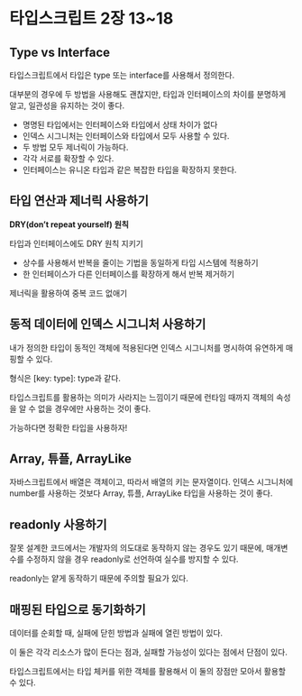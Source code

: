# 타입스크립트 2장 13~18

## Type vs Interface

타입스크립트에서 타입은 type 또는 interface를 사용해서 정의한다.

대부분의 경우에 두 방법을 사용해도 괜찮지만, 타입과 인터페이스의 차이를 분명하게 알고, 일관성을 유지하는 것이 좋다.

- 명명된 타입에서는 인터페이스와 타입에서 상태 차이가 없다
- 인덱스 시그니처는 인터페이스와 타입에서 모두 사용할 수 있다.
- 두 방법 모두 제너릭이 가능하다.
- 각각 서로를 확장할 수 있다.
- 인터페이스는 유니온 타입과 같은 복잡한 타입을 확장하지 못한다.

## 타입 연산과 제너릭 사용하기

**DRY(don’t repeat yourself) 원칙**

타입과 인터페이스에도 DRY 원칙 지키기

- 상수를 사용해서 반복을 줄이는 기법을 동일하게 타입 시스템에 적용하기
- 한 인터페이스가 다른 인터페이스를 확장하게 해서 반복 제거하기

제너릭을 활용하여 중복 코드 없애기

## 동적 데이터에 인덱스 시그니처 사용하기

내가 정의한 타입이 동적인 객체에 적용된다면 인덱스 시그니처를 명시하여 유연하게 매핑할 수 있다.

형식은 [key: type]: type과 같다.

타입스크립트를 활용하는 의미가 사라지는 느낌이기 때문에 런타임 때까지 객체의 속성을 알 수 없을 경우에만 사용하는 것이 좋다.

가능하다면 정확한 타입을 사용하자!

## Array, 튜플, ArrayLike

자바스크립트에서 배열은 객체이고, 따라서 배열의 키는 문자열이다. 인덱스 시그니처에 number를 사용하는 것보다 Array, 튜플, ArrayLike 타입을 사용하는 것이 좋다.

## readonly 사용하기

잘못 설계한 코드에서는 개발자의 의도대로 동작하지 않는 경우도 있기 때문에, 매개변수를 수정하지 않을 경우 readonly로 선언하여 실수를 방지할 수 있다.

readonly는 얕게 동작하기 때문에 주의할 필요가 있다.

## 매핑된 타입으로 동기화하기

데이터를 순회할 때, 실패에 닫힌 방법과 실패에 열린 방법이 있다.

이 둘은 각각 리소스가 많이 든다는 점과, 실패할 가능성이 있다는 점에서 단점이 있다.

타입스크립트에서는 타입 체커를 위한 객체를 활용해서 이 둘의 장점만 모아서 활용할 수 있다.